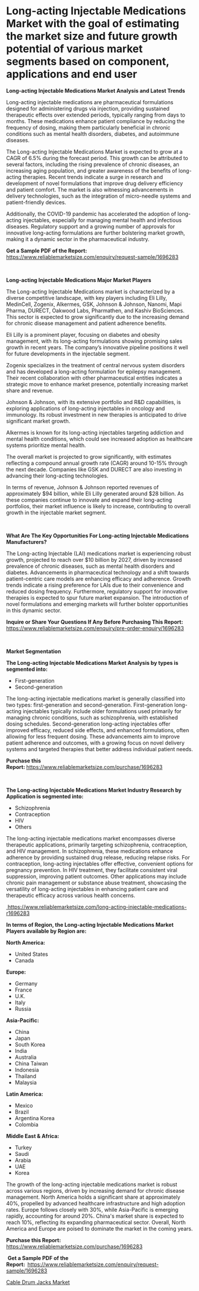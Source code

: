 <p><h1>Long-acting Injectable Medications Market with the goal of estimating the market size and future growth potential of various market segments based on component, applications and end user</h1></p><p><strong>Long-acting Injectable Medications Market Analysis and Latest Trends</strong></p>
<p><p>Long-acting injectable medications are pharmaceutical formulations designed for administering drugs via injection, providing sustained therapeutic effects over extended periods, typically ranging from days to months. These medications enhance patient compliance by reducing the frequency of dosing, making them particularly beneficial in chronic conditions such as mental health disorders, diabetes, and autoimmune diseases.</p><p>The Long-acting Injectable Medications Market is expected to grow at a CAGR of 6.5% during the forecast period. This growth can be attributed to several factors, including the rising prevalence of chronic diseases, an increasing aging population, and greater awareness of the benefits of long-acting therapies. Recent trends indicate a surge in research and development of novel formulations that improve drug delivery efficiency and patient comfort. The market is also witnessing advancements in delivery technologies, such as the integration of micro-needle systems and patient-friendly devices.</p><p>Additionally, the COVID-19 pandemic has accelerated the adoption of long-acting injectables, especially for managing mental health and infectious diseases. Regulatory support and a growing number of approvals for innovative long-acting formulations are further bolstering market growth, making it a dynamic sector in the pharmaceutical industry.</p></p>
<p><strong>Get a Sample PDF of the Report:&nbsp;</strong> <a href="https://www.reliablemarketsize.com/enquiry/request-sample/1696283?utm_campaign=2461&utm_medium=2&utm_source=Github&utm_content=ia&utm_term=27032025&utm_id=long-acting-injectable-medications">https://www.reliablemarketsize.com/enquiry/request-sample/1696283</a></p>
<p>&nbsp;</p>
<p><strong>Long-acting Injectable Medications Major Market Players</strong></p>
<p><p>The Long-acting Injectable Medications market is characterized by a diverse competitive landscape, with key players including Eli Lilly, MedinCell, Zogenix, Alkermes, GSK, Johnson & Johnson, Nanomi, Mapi Pharma, DURECT, Oakwood Labs, Pharmathen, and Kashiv BioSciences. This sector is expected to grow significantly due to the increasing demand for chronic disease management and patient adherence benefits.</p><p>Eli Lilly is a prominent player, focusing on diabetes and obesity management, with its long-acting formulations showing promising sales growth in recent years. The company’s innovative pipeline positions it well for future developments in the injectable segment.</p><p>Zogenix specializes in the treatment of central nervous system disorders and has developed a long-acting formulation for epilepsy management. Their recent collaboration with other pharmaceutical entities indicates a strategic move to enhance market presence, potentially increasing market share and revenue.</p><p>Johnson & Johnson, with its extensive portfolio and R&D capabilities, is exploring applications of long-acting injectables in oncology and immunology. Its robust investment in new therapies is anticipated to drive significant market growth.</p><p>Alkermes is known for its long-acting injectables targeting addiction and mental health conditions, which could see increased adoption as healthcare systems prioritize mental health.</p><p>The overall market is projected to grow significantly, with estimates reflecting a compound annual growth rate (CAGR) around 10-15% through the next decade. Companies like GSK and DURECT are also investing in advancing their long-acting technologies.</p><p>In terms of revenue, Johnson & Johnson reported revenues of approximately $94 billion, while Eli Lilly generated around $28 billion. As these companies continue to innovate and expand their long-acting portfolios, their market influence is likely to increase, contributing to overall growth in the injectable market segment.</p></p>
<p>&nbsp;</p>
<p><strong>What Are The Key Opportunities For Long-acting Injectable Medications Manufacturers?</strong></p>
<p><p>The Long-acting Injectable (LAI) medications market is experiencing robust growth, projected to reach over $10 billion by 2027, driven by increased prevalence of chronic diseases, such as mental health disorders and diabetes. Advancements in pharmaceutical technology and a shift towards patient-centric care models are enhancing efficacy and adherence. Growth trends indicate a rising preference for LAIs due to their convenience and reduced dosing frequency. Furthermore, regulatory support for innovative therapies is expected to spur future market expansion. The introduction of novel formulations and emerging markets will further bolster opportunities in this dynamic sector.</p></p>
<p><strong>Inquire or Share Your Questions If Any Before Purchasing This Report:</strong> <a href="https://www.reliablemarketsize.com/enquiry/pre-order-enquiry/1696283?utm_campaign=2461&utm_medium=2&utm_source=Github&utm_content=ia&utm_term=27032025&utm_id=long-acting-injectable-medications">https://www.reliablemarketsize.com/enquiry/pre-order-enquiry/1696283</a></p>
<p>&nbsp;</p>
<p><strong>Market Segmentation</strong></p>
<p><strong>The Long-acting Injectable Medications Market Analysis by types is segmented into:</strong></p>
<p><ul><li>First-generation</li><li>Second-generation</li></ul></p>
<p><p>The long-acting injectable medications market is generally classified into two types: first-generation and second-generation. First-generation long-acting injectables typically include older formulations used primarily for managing chronic conditions, such as schizophrenia, with established dosing schedules. Second-generation long-acting injectables offer improved efficacy, reduced side effects, and enhanced formulations, often allowing for less frequent dosing. These advancements aim to improve patient adherence and outcomes, with a growing focus on novel delivery systems and targeted therapies that better address individual patient needs.</p></p>
<p><strong>Purchase this Report:&nbsp;</strong><a href="https://www.reliablemarketsize.com/purchase/1696283?utm_campaign=2461&utm_medium=2&utm_source=Github&utm_content=ia&utm_term=27032025&utm_id=long-acting-injectable-medications">https://www.reliablemarketsize.com/purchase/1696283</a></p>
<p>&nbsp;</p>
<p><strong>The Long-acting Injectable Medications Market Industry Research by Application is segmented into:</strong></p>
<p><ul><li>Schizophrenia</li><li>Contraception</li><li>HIV</li><li>Others</li></ul></p>
<p><p>The long-acting injectable medications market encompasses diverse therapeutic applications, primarily targeting schizophrenia, contraception, and HIV management. In schizophrenia, these medications enhance adherence by providing sustained drug release, reducing relapse risks. For contraception, long-acting injectables offer effective, convenient options for pregnancy prevention. In HIV treatment, they facilitate consistent viral suppression, improving patient outcomes. Other applications may include chronic pain management or substance abuse treatment, showcasing the versatility of long-acting injectables in enhancing patient care and therapeutic efficacy across various health concerns.</p></p>
<p><a href="https://www.reliablemarketsize.com/long-acting-injectable-medications-r1696283?utm_campaign=2461&utm_medium=2&utm_source=Github&utm_content=ia&utm_term=27032025&utm_id=long-acting-injectable-medications">&nbsp;https://www.reliablemarketsize.com/long-acting-injectable-medications-r1696283</a></p>
<p><strong>In terms of Region, the Long-acting Injectable Medications Market Players available by Region are:</strong></p>
<p>
    <p> <strong> North America: </strong>
        <ul>
            <li>United States</li>
            <li>Canada</li>
        </ul>
        </p> 
    <p> <strong> Europe: </strong>
        <ul>
            <li>Germany</li>
            <li>France</li>
            <li>U.K.</li>
            <li>Italy</li>
            <li>Russia</li>
        </ul>
        </p> 
    <p> <strong> Asia-Pacific: </strong>
        <ul>
            <li>China</li>
            <li>Japan</li>
            <li>South Korea</li>
            <li>India</li>
            <li>Australia</li>
            <li>China Taiwan</li>
            <li>Indonesia</li>
            <li>Thailand</li>
            <li>Malaysia</li>
        </ul>
        </p> 
    <p> <strong> Latin America: </strong>
        <ul>
            <li>Mexico</li>
            <li>Brazil</li>
            <li>Argentina Korea</li>
            <li>Colombia</li>
        </ul>
        </p> 
    <p> <strong> Middle East & Africa: </strong>
        <ul>
            <li>Turkey</li>
            <li>Saudi</li>
            <li>Arabia</li>
            <li>UAE</li>
            <li>Korea</li>
        </ul>
    </p>
    </p>
<p><p>The growth of the long-acting injectable medications market is robust across various regions, driven by increasing demand for chronic disease management. North America holds a significant share at approximately 40%, propelled by advanced healthcare infrastructure and high adoption rates. Europe follows closely with 30%, while Asia-Pacific is emerging rapidly, accounting for around 20%. China's market share is expected to reach 10%, reflecting its expanding pharmaceutical sector. Overall, North America and Europe are poised to dominate the market in the coming years.</p></p>
<p><strong>Purchase this Report: </strong><a href="https://www.reliablemarketsize.com/purchase/1696283?utm_campaign=2461&utm_medium=2&utm_source=Github&utm_content=ia&utm_term=27032025&utm_id=long-acting-injectable-medications">https://www.reliablemarketsize.com/purchase/1696283</a></p>
<p>&nbsp;<strong>Get a Sample PDF of the Report:&nbsp;&nbsp;</strong><a href="https://www.reliablemarketsize.com/enquiry/request-sample/1696283?utm_campaign=2461&utm_medium=2&utm_source=Github&utm_content=ia&utm_term=27032025&utm_id=long-acting-injectable-medications">https://www.reliablemarketsize.com/enquiry/request-sample/1696283</a></p>
<p><strong></strong></p>
<p><p><a href="https://github.com/techerghalim/Market-Research-Report-List-1/blob/main/cable-drum-jacks-market.md?utm_campaign=2461&utm_medium=2&utm_source=Github&utm_content=ia&utm_term=27032025&utm_id=long-acting-injectable-medications">Cable Drum Jacks Market</a></p></p>